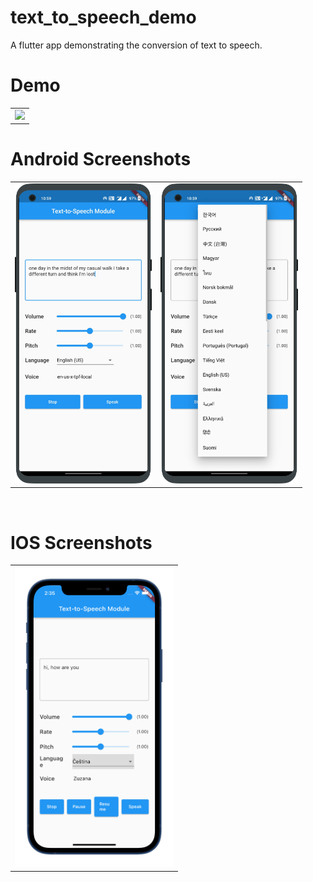 # text_to_speech_demo

A flutter app demonstrating the conversion of text to speech.


 # Demo
  <table>
  <tr>
  <td><img src="https://github.com/MarvelApps-Flutter/text_to_speech_demo/blob/master/working_demo/text_to_speech_module.gif" height="480px"></td>
    </tr>
  </table>

# Android Screenshots

<table>
  <tr>
    <td><img src="https://github.com/MarvelApps-Flutter/text_to_speech_demo/blob/master/screenshots/android/android1.png" height="480px"></td>
    <td><img src="https://github.com/MarvelApps-Flutter/text_to_speech_demo/blob/master/screenshots/android/android2.png" height="480px"></td>
  </tr>
 </table>


</br>

# IOS Screenshots

<table>
  <tr>
    <td><img src="https://github.com/MarvelApps-Flutter/text_to_speech_demo/blob/master/screenshots/ios/ios1.png" height="480px"></td>
  </tr>
 </table>


